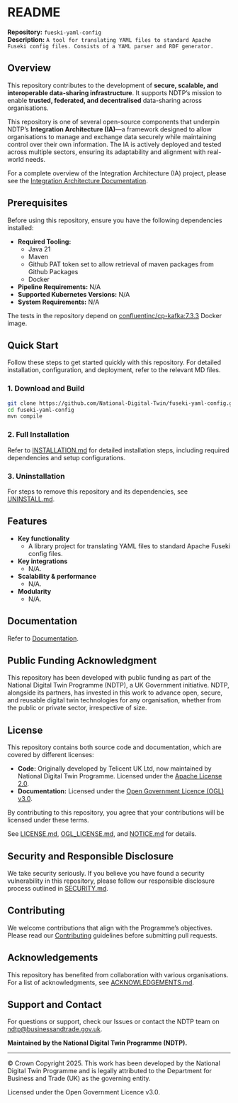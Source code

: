 # README

**Repository:** `fueski-yaml-config`  
**Description:** `A tool for translating YAML files to standard Apache Fuseki config files. Consists of a YAML parser and RDF generator.`
<!-- SPDX-License-Identifier: OGL-UK-3.0 -->

## Overview
This repository contributes to the development of **secure, scalable, and interoperable data-sharing infrastructure**. It supports NDTP’s mission to enable **trusted, federated, and decentralised** data-sharing across organisations.

This repository is one of several open-source components that underpin NDTP’s **Integration Architecture (IA)**—a framework designed to allow organisations to manage and exchange data securely while maintaining control over their own information. The IA is actively deployed and tested across multiple sectors, ensuring its adaptability and alignment with real-world needs.

For a complete overview of the Integration Architecture (IA) project, please see the [Integration Architecture Documentation](https://github.com/National-Digital-Twin/integration-architecture-documentation).

## Prerequisites
Before using this repository, ensure you have the following dependencies installed:
- **Required Tooling:**
    - Java 21
    - Maven
    - Github PAT token set to allow retrieval of maven packages from Github Packages
    - Docker
- **Pipeline Requirements:** N/A
- **Supported Kubernetes Versions:** N/A
- **System Requirements:** N/A

The tests in the repository depend on [confluentinc/cp-kafka:7.3.3](https://hub.docker.com/r/confluentinc/cp-kafka/tags?name=7.3.3) Docker image.

## Quick Start
Follow these steps to get started quickly with this repository. For detailed installation, configuration, and deployment, refer to the relevant MD files.

### 1. Download and Build
```sh
git clone https://github.com/National-Digital-Twin/fuseki-yaml-config.git
cd fuseki-yaml-config
mvn compile
```

### 2. Full Installation
Refer to [INSTALLATION.md](INSTALLATION.md) for detailed installation steps, including required dependencies and setup configurations.

### 3. Uninstallation
For steps to remove this repository and its dependencies, see [UNINSTALL.md](UNINSTALL.md).

## Features
- **Key functionality**
    - A library project for translating YAML files to standard Apache Fuseki config files.
- **Key integrations**
    - N/A.
- **Scalability & performance**
    - N/A.
- **Modularity**
    - N/A.

## Documentation
Refer to [Documentation](documentation.md).

## Public Funding Acknowledgment
This repository has been developed with public funding as part of the National Digital Twin Programme (NDTP), a UK Government initiative. NDTP, alongside its partners, has invested in this work to advance open, secure, and reusable digital twin technologies for any organisation, whether from the public or private sector, irrespective of size.

## License
This repository contains both source code and documentation, which are covered by different licenses:
- **Code:** Originally developed by Telicent UK Ltd, now maintained by National Digital Twin Programme. Licensed under the [Apache License 2.0](LICENSE.md).
- **Documentation:** Licensed under the [Open Government Licence (OGL) v3.0](OGL_LICENSE.md).

By contributing to this repository, you agree that your contributions will be licensed under these terms.

See [LICENSE.md](LICENSE.md), [OGL_LICENSE.md](OGL_LICENSE.md), and [NOTICE.md](NOTICE.md) for details.

## Security and Responsible Disclosure
We take security seriously. If you believe you have found a security vulnerability in this repository, please follow our responsible disclosure process outlined in [SECURITY.md](SECURITY.md).

## Contributing
We welcome contributions that align with the Programme’s objectives. Please read our [Contributing](CONTRIBUTING.md) guidelines before submitting pull requests.

## Acknowledgements
This repository has benefited from collaboration with various organisations. For a list of acknowledgments, see [ACKNOWLEDGEMENTS.md](ACKNOWLEDGEMENTS.md).

## Support and Contact
For questions or support, check our Issues or contact the NDTP team on ndtp@businessandtrade.gov.uk.

**Maintained by the National Digital Twin Programme (NDTP).**

---
© Crown Copyright 2025. This work has been developed by the National Digital Twin Programme and is legally attributed to the Department for Business and Trade (UK) as the
governing entity.

Licensed under the Open Government Licence v3.0.